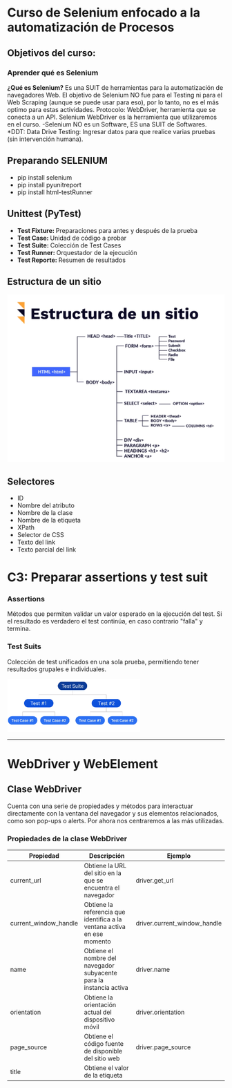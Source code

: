 # Curso de Selenium enfocado a la automatización de Procesos

## Objetivos del curso:

### Aprender qué es Selenium

<b>¿Qué es Selenium?</b>
Es una SUIT de herramientas para la automatización de navegadores Web.
El objetivo de Selenium NO fue para el Testing ni para el Web Scraping (aunque se puede usar para eso), por lo tanto, no es el más optimo para estas actividades.
Protocolo: WebDriver, herramienta que se conecta a un API.
Selenium WebDriver es la herramienta que utilizaremos en el curso.
-Selenium NO es un Software, ES una SUIT de Softwares.
*DDT: Data Drive Testing: Ingresar datos para que realice varias pruebas (sin intervención humana).

## Preparando SELENIUM

* pip install selenium
* pip install pyunitreport
* pip install html-testRunner


## Unittest (PyTest)

* <b> Test Fixture: </b> Preparaciones para antes y después de la prueba
* <b> Test Case: </b> Unidad de código a probar
* <b> Test Suite: </b> Colección de Test Cases
* <b> Test Runner: </b> Orquestador de la ejecución
* <b> Test Reporte: </b> Resumen de resultados

## Estructura de un sitio
![estructura](./imgs/estructura.png "estructura")  


## Selectores

* ID
* Nombre del atributo
* Nombre de la clase
* Nombre de la etiqueta
* XPath
* Selector de CSS
* Texto del link
* Texto parcial del link

# C3: Preparar assertions y test suit

### Assertions

Métodos que permiten validar un valor esperado en la ejecución del test. Si el resultado es verdadero el test continúa,
en caso contrario "falla" y termina. 

### Test Suits

Colección de test unificados en una sola prueba, permitiendo tener resultados grupales e individuales.

![test_suit](./imgs/test_suit.png "test_suit")  

------------------------

# WebDriver y WebElement
## Clase WebDriver
Cuenta con una serie de propiedades y métodos para interactuar directamente con la ventana del navegador y sus elementos relacionados, como son pop-ups o alerts. Por ahora nos centraremos a las más utilizadas.

### Propiedades de la clase WebDriver

| Propiedad | Descripción | Ejemplo|
|-----------|-------------|--------|
|current_url	|Obtiene la URL del sitio en la que se encuentra el navegador	|driver.get_url|
|current_window_handle	|Obtiene la referencia que identifica a la ventana activa en ese momento	|driver.current_window_handle|
|name	|Obtiene el nombre del navegador subyacente para la instancia activa	|driver.name|
|orientation	|Obtiene la orientación actual del dispositivo móvil	|driver.orientation|
|page_source	|Obtiene el código fuente de disponible del sitio web	|driver.page_source|
|title	|Obtiene el valor de la etiqueta <title> del sitio web	|driver.title|
## Clase WebElement
Esta clase nos permite interactuar específicamente con elementos de los sitios web como textbox, text area, button, radio button, checkbox, etc.



## Propiedades más comunes de la clase WebElement
| Propiedad | Descripción                                        | Ejemplo         |
|-----------|----------------------------------------------------|-----------------|
| size      | Obtiene el tamaño del elemento                     | login.size      |
| tag_name	 | Obtiene el nombre de la etiqueta HTML del elemento | 	login.tag_name |
| text	     | Obtiene el texto del elemento	                     | login.text      |

## Métodos más comunes de la clase WebElement

|Método|Descripción| Ejemplo                                                                  |
|------|-----------|--------------------------------------------------------------------------|
|clear()	|Limpia el contenido de un textarea	| first_name.clear()                                                       |
|click()	|Hace clic en el elemento	| send_button.click()                                                      |
|get_attribute(name)	|Obtiene el valor del atributo de un elemento	| submit_button.get_attribute(‘value’) last_name.get_attribute(max_length) |
|is_displayed()	|Verifica si el elemento está a la vista al usuario	| banner.is_displayed()                                                    |
|is_enabled()	|Verifica si el elemento está habilitado	| radio_button.is_enabled()                                                |
|is_selected()	|Verifica si el elemento está seleccionado, para el caso de checkbox o radio button	| checkbox.is_selected()                                                   |
|send_keys(value)	|Simula escribir o presionar teclas en un elemento	| email_field.send_keys(‘team@platzi.com’)                                 |
|submit()	|Envía un formulario o confirmación en un text area	| search_field.submit()                                                    |
|value_of_css_property(property_name)	|Obtiene el valor de una propiedad CSS del elemento	| header.value_of_css_property(‘background-color’)                         |
|clear()	|Limpia el contenido de un textarea	| first_name.clear()                                                       |
|click()	|Hace clic en el elemento	|send_button.click()|
|get_attribute(name)	|Obtiene el valor del atributo de un elemento	|submit_button.get_attribute(‘value’) last_name.get_attribute(max_length)|
|is_displayed()	|Verifica si el elemento está a la vista al usuario	|banner.is_displayed()|
|is_enabled()	|Verifica si el elemento está habilitado	|radio_button.is_enabled()|
|is_selected()	|Verifica si el elemento está seleccionado, para el caso de checkbox o radio button	|checkbox.is_selected()|
|send_keys(value)	|Simula escribir o presionar teclas en un elemento	|email_field.send_keys(‘team@platzi.com’)|
|submit()	|Envía un formulario o confirmación en un text area	|search_field.submit()|
|value_of_css_property(property_name)	|Obtiene el valor de una propiedad CSS del elemento	|header.value_of_css_property(‘background-color’)|

# Demoras

### Implícita
Busca uno o varios elementos en el DOM si no se encuentran disponibles por la cantidad de tiempo asignado
### Explícita
Utiliza condiciones de espera determinadas y continúa hasta que se cumplan
